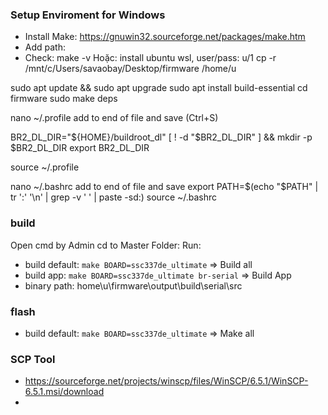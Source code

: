 

### Setup Enviroment for Windows
- Install Make: https://gnuwin32.sourceforge.net/packages/make.htm
- Add path:
- Check: make -v
Hoặc:
install ubuntu wsl, user/pass: u/1
cp -r /mnt/c/Users/savaobay/Desktop/firmware /home/u

sudo apt update && sudo apt upgrade
sudo apt install build-essential
cd firmware
sudo make deps

nano ~/.profile
add to end of file and save (Ctrl+S)

BR2_DL_DIR="${HOME}/buildroot_dl"
[ ! -d "$BR2_DL_DIR" ] && mkdir -p $BR2_DL_DIR
export BR2_DL_DIR

source ~/.profile

nano ~/.bashrc
add to end of file and save
export PATH=$(echo "$PATH" | tr ':' '\n' | grep -v ' ' | paste -sd:)
source ~/.bashrc


 
### build
Open cmd by Admin
cd to Master Folder:
Run:

- build default: `make BOARD=ssc337de_ultimate`	=> Build all
- build app: `make BOARD=ssc337de_ultimate br-serial` => Build App
- binary path: home\u\firmware\output\build\serial\src

### flash
- build default: `make BOARD=ssc337de_ultimate`	=> Make all


### SCP Tool
- https://sourceforge.net/projects/winscp/files/WinSCP/6.5.1/WinSCP-6.5.1.msi/download
- 


